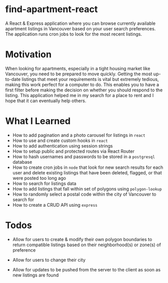 # find-apartment-react

A React & Express application where you can browse currently available apartment listings in Vancouver based on your user search preferences. The application runs cron jobs to look for the most recent listings.

# Motivation

When looking for apartments, especially in a tight housing market like Vancouver, you need to be prepared to move quickly. Getting the most up-to-date listings that meet your requirements is vital but extremely tedious, making this work perfect for a computer to do. This enables you to have a first filter before making the decision on whether you should respond to the listing. This application helped me in my search for a place to rent and I hope that it can eventually help others.

# What I Learned

-   How to add pagination and a photo carousel for listings in `react`
-   How to use and create custom hooks in `react`
-   How to add authentication using session strings
-   How to setup public and protected routes via React Router
-   How to hash usernames and passwords to be stored in a `postgresql` database
-   How to create cron jobs in `node` that look for new search results for each user and delete existing listings that have been deleted, flagged, or that were posted too long ago
-   How to search for listings data
-   How to add listings that fall within set of polygons using `polygon-lookup`
-   How to randomly select a postal code within the city of Vancouver to search for
-   How to create a CRUD API using `express`

# Todos

-   Allow for users to create & modify their own polygon boundaries to return compatible listings based on their neighborhood(s) or zone(s) of preference

-   Allow for users to change their city

-   Allow for updates to be pushed from the server to the client as soon as new listings are found
